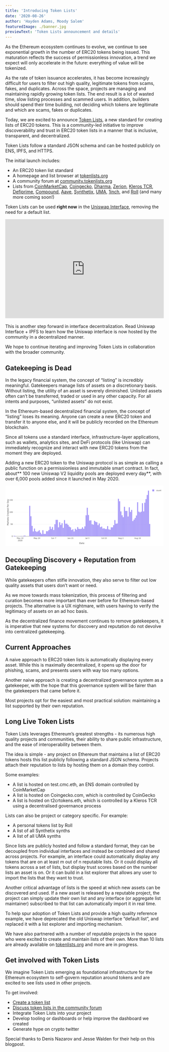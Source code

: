 ```yaml
---
title: 'Introducing Token Lists'
date: '2020-08-26'
author: 'Hayden Adams, Moody Salem'
featuredImage: ./banner.jpg
previewText: 'Token Lists announcement and details'
---
```


As the Ethereum ecosystem continues to evolve, we continue to see exponential growth in the number of ERC20 tokens being issued. This maturation reflects the success of permissionless innovation, a trend we expect will only accelerate in the future: everything of value will be tokenized.

As the rate of token issuance accelerates, it has become increasingly difficult for users to filter out high quality, legitimate tokens from scams, fakes, and duplicates.  Across the space, projects are managing and maintaining rapidly growing token lists. The end result is a lot of wasted time, slow listing processes and scammed users. In addition, builders should spend their time building, not deciding which tokens are legitimate and which are scams, fakes or duplicates.

Today, we are excited to announce [Token Lists](https://tokenlists.org/), a new standard for creating lists of ERC20 tokens. This is a community-led initiative to improve discoverability and trust in ERC20 token lists in a manner that is inclusive, transparent, and decentralized.

Token Lists follow a standard JSON schema and can be hosted publicly on ENS, IPFS, and HTTPS.

The initial launch includes:

*   An ERC20 token list standard
*   A homepage and list browser at [tokenlists.org](https://tokenlists.org/)
*   A community forum at [community.tokenlists.org](https://community.tokenlists.org/)
*   Lists from [CoinMarketCap](https://coinmarketcap.com/), [Coingecko](https://www.coingecko.com/en), [Dharma](https://www.dharma.io/), [Zerion](https://zerion.io/), [Kleros TCR](https://kleros.io/), [Defiprime](https://defiprime.com/), [Compound](https://compound.finance/), [Aave](https://aave.com/), [Synthetix](https://synthetix.exchange/#/), [UMA](https://umaproject.org/), [1inch](https://1inch.exchange/#/), and [Roll](https://tryroll.com/) (and many more coming soon!)

Token Lists can be used **right now** in the [Uniswap Interface](https://app.uniswap.org/#/swap), removing the need for a default list.

<iframe width="100%" height="315" src="https://www.youtube.com/embed/pAQyBRB8Y74" frameborder="0" allow="accelerometer; autoplay; encrypted-media; gyroscope; picture-in-picture" allowfullscreen></iframe>

This is another step forward in interface decentralization. Read Uniswap Interface + IPFS to learn how the Uniswap interface is now hosted by the community in a decentralized manner.

We hope to continue iterating and improving Token Lists in collaboration with the broader community.

## Gatekeeping is Dead

In the legacy financial system, the concept of “listing” is incredibly meaningful. Gatekeepers manage lists of assets on a discretionary basis. Without listing, the utility of an asset is severely diminished. Unlisted assets often can’t be transferred, traded or used in any other capacity. For all intents and purposes, “unlisted assets” do not exist.

In the Ethereum-based decentralized financial system, the concept of “listing” loses its meaning. Anyone can create a new ERC20 token and transfer it to anyone else, and it will be publicly recorded on the Ethereum blockchain. 

Since all tokens use a standard interface, infrastructure-layer applications, such as wallets, analytics sites, and DeFi protocols (like Uniswap) can immediately recognize and interact with new ERC20 tokens from the moment they are deployed.

Adding a new ERC20 token to the Uniswap protocol is as simple as calling a public function on a permissionless and immutable smart contract. In fact, about** 100 new Uniswap V2 liquidity pools are deployed every day**, with over 6,000 pools added since it launched in May 2020.

![Uniswap pairs created per day](./image1.png "Uniswap pairs created per day")

## Decoupling Discovery + Reputation from Gatekeeping

While gatekeepers often stifle innovation, they also serve to filter out low quality assets that users don’t want or need.

As we move towards mass tokenization, this process of filtering and curation becomes more important than ever before for Ethereum-based projects. The alternative is a UX nightmare, with users having to verify the legitimacy of assets on an ad hoc basis.

As the decentralized finance movement continues to remove gatekeepers, it is imperative that new systems for discovery and reputation do not devolve into centralized gatekeeping. 

## Current Approaches

A naive approach to ERC20 token lists is automatically displaying every asset. While this is maximally decentralized, it opens up the door for phishing, scams, and presents users with way too many options.

Another naive approach is creating a decentralized governance system as a gatekeeper, with the hope that this governance system will be fairer than the gatekeepers that came before it.

Most projects opt for the easiest and most practical solution: maintaining a list supported by their own reputation. 

## Long Live Token Lists

Token Lists leverages Ethereum’s greatest strengths - its numerous high quality projects and communities, their ability to share public infrastructure, and the ease of interoperability between them.

The idea is simple - any project on Ethereum that maintains a list of ERC20 tokens hosts this list publicly following a standard JSON schema. Projects attach their reputation to lists by hosting them on a domain they control.

Some examples:

*   A list is hosted on test.cmc.eth, an ENS domain controlled by CoinMarketCap 
*   A list is hosted on Coingecko.com, which is controlled by CoinGecko
*   A list is hosted on t2crtokens.eth, which is controlled by a Kleros TCR using a decentralised governance process

Lists can also be project or category specific. For example:

*   A personal tokens list by Roll
*   A list of all Synthetix synths
*   A list of all UMA synths

Since lists are publicly hosted and follow a standard format, they can be decoupled from individual interfaces and instead be combined and shared across projects. For example, an interface could automatically display any tokens that are on at least m out of n reputable lists. Or it could display all tokens across a set of lists, but display trust scores based on the number lists an asset is on. Or it can build in a list explorer that allows any user to import the lists that they want to trust.

Another critical advantage of lists is the speed at which new assets can be discovered and used. If a new asset is released by a reputable project, the project can simply update their own list and any interface (or aggregate list maintainer) subscribed to that list can automatically import it in real time.

To help spur adoption of Token Lists and provide a high quality reference example, we have deprecated the old Uniswap interface “default list”, and replaced it with a list explorer and importing mechanism. 

We have also partnered with a number of reputable projects in the space who were excited to create and maintain lists of their own. More than 10 lists are already available on [tokenlists.org](https://tokenlists.org/) and more are in progress.

## Get involved with Token Lists

We imagine Token Lists emerging as foundational infrastructure for the Ethereum ecosystem to self-govern reputation around tokens and are excited to see lists used in other projects.

To get involved:

*   [Create a token list](https://github.com/uniswap/token-lists#authoring-token-lists)
*   [Discuss token lists in the community forum](https://community.tokenlists.org/)
*   Integrate Token Lists into your project
*   Develop tooling or dashboards or help improve the dashboard we created
*   Generate hype on crypto twitter

Special thanks to Denis Nazarov and Jesse Walden for their help on this blogpost.
